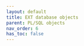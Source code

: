 ```yaml
---
layout: default
title: EXT database objects
parent: PL/SQL objects
nav_order: 6
has_toc: false
---
```

<!--
- [package EXT_LOAD_FILE_PKG](R__09.PACKAGE_SPEC.EXT_LOAD_FILE_PKG.html)
-->

